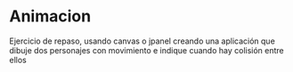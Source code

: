 # Animacion
Ejercicio de repaso, usando canvas o jpanel creando una aplicación que dibuje dos personajes con movimiento e indique cuando hay colisión entre ellos
